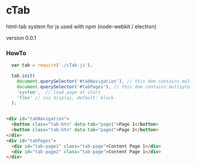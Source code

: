 # cTab

html-tab system for js used with npm (node-webkit / electron)

version 0.0.1


### HowTo

```javascript
  var tab = require('./cTab.js'),

  tab.init(
    document.querySelector('#tabNavigation'), // this dom contains multiple: <html-tag class="tab-btn" data-tab="myTabName" >Button</<html-tag>
    document.querySelector('#tabPages'), // this dom contains multiple: <html-tag id="tab-myTabName" class="tab-page" >Content</<html-tag>
    'system',  // load page at start
    'flex' // css display, default: block
  );

```

```html

<div id="tabNavigation">
  <button class="tab-btn" data-tab="page1">Page 1</button>
  <button class="tab-btn" data-tab="page2">Page 2</button>
</div>
<div id="tabPages">
  <div id="tab-page1" class="tab-page">Content Page 1</div>
  <div id="tab-page2" class="tab-page">Content Page 1</div>
</div>

```
